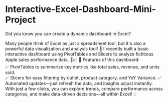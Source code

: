 # Interactive-Excel-Dashboard-Mini-Project


Did you know you can create a dynamic dashboard in Excel?

Many people think of Excel as just a spreadsheet tool, but it's also a powerful data visualization and analysis tool! 🚀
I recently built a basic interactive dashboard using PivotTables and Slicers to analyze fictitious Apple sales performance data. 🍏📈
🔹 Features of this dashboard:
<br>✅ PivotTables to summarize key metrics like total sales, revenue, and units sold.</br>
✅ Slicers for easy filtering by outlet, product category, and YoY Variance.
✅ Automated updates—just refresh the data, and insights adjust instantly.
With just a few clicks, you can explore trends, compare performance across categories, and make data-driven decisions—all within Excel! 💡
